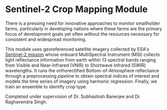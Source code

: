 # Sentinel-2 Crop Mapping Module
There is a pressing need for innovative approaches to monitor smallholder farms, particularly in developing nations where these farms are the primary focus of development goals yet often without the resources necessary for consistent and widespread monitoring.

This module uses georeferenced satellite imagery collected by ESA's [Sentinel-2 mission](https://sentinel.esa.int/web/sentinel/missions) whose onboard MultiSpectral Instrument (MSI) collects light reflectance information from earth within 13 spectral bands ranging from Visible and Near-Infrared (VNIR) to Shortwave Infrared (SWIR) wavelengths. It runs the orthorectified Bottom-of-Atmosphere reflectance through a preprocessing pipeline to obtain spectral indices of interest and models the time series of imagery using harmonic regression. Finally, we train an ensemble to identify crop type.

Completed under supervision of Dr. Subhashish Banerjee and Dr. Raghavendra Singh.
